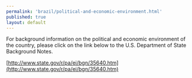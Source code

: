 ```yaml
--- 
permalink: 'brazil/political-and-economic-environment.html' 
published: true 
layout: default
---
```

For background information on the political and economic environment of the country, please click on the link below to the U.S. Department of State Background Notes.

[http://www.state.gov/r/pa/ei/bgn/35640.htm](http://www.state.gov/r/pa/ei/bgn/35640.htm) 
